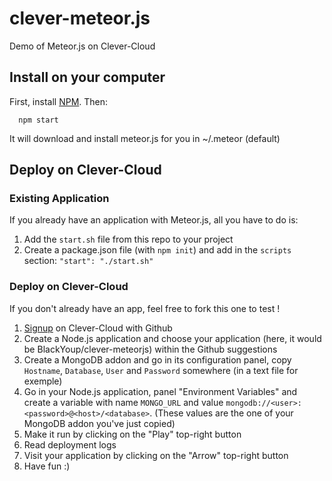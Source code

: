 clever-meteor.js
=================================

Demo of Meteor.js on Clever-Cloud

## Install on your computer

First, install [NPM](https://npmjs.org). Then:
```
  npm start
```

It will download and install meteor.js for you in ~/.meteor (default)


## Deploy on Clever-Cloud

### Existing Application

If you already have an application with Meteor.js, all you have to do is:

1. Add the ``start.sh`` file from this repo to your project
2. Create a package.json file (with ``npm init``) and add in the ``scripts`` section: ``"start": "./start.sh"``

### Deploy on Clever-Cloud

If you don't already have an app, feel free to fork this one to test !

1. [Signup](https://api.clever-cloud.com/v2/github/signup) on Clever-Cloud with Github
2. Create a Node.js application and choose your application (here, it would be BlackYoup/clever-meteorjs) within the Github suggestions
3. Create a MongoDB addon and go in its configuration panel, copy ``Hostname``, ``Database``, ``User`` and ``Password`` somewhere (in a text file for exemple)
4. Go in your Node.js application, panel "Environment Variables" and create a variable with name ``MONGO_URL`` and value ``mongodb://<user>:<password>@<host>/<database>``. (These values are the one of your MongoDB addon you've just copied)
5. Make it run by clicking on the "Play" top-right button
6. Read deployment logs
7. Visit your application by clicking on the "Arrow" top-right button
8. Have fun :)

